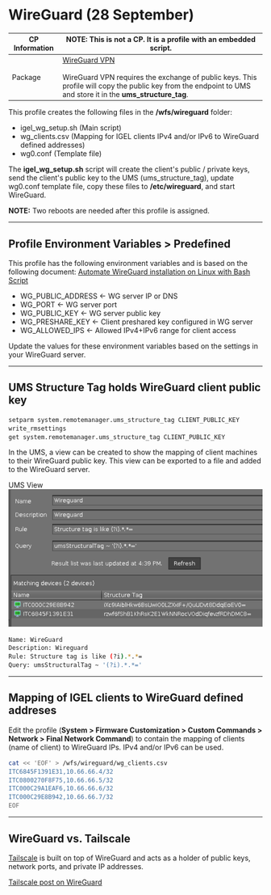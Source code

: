 # WireGuard (28 September)

|  CP Information | **NOTE:** This is not a CP. It is a profile with an embedded script.            |
|--------------------|------------|
| Package | [WireGuard VPN](https://www.wireguard.com/) <br /><br /> WireGuard VPN requires the exchange of public keys. This profile will copy the public key from the endpoint to UMS and store it in the **ums_structure_tag**. |

This profile creates the following files in the **/wfs/wireguard** folder:

- igel_wg_setup.sh (Main script)
- wg_clients.csv (Mapping for IGEL clients IPv4 and/or IPv6 to WireGuard defined addresses)
- wg0.conf (Template file)

The **igel_wg_setup.sh** script will create the client's public / private keys, send the client's public key to the UMS (ums_structure_tag), update wg0.conf template file, copy these files to **/etc/wireguard**, and start WireGuard.

**NOTE:** Two reboots are needed after this profile is assigned.

-----

## Profile Environment Variables > Predefined

This profile has the following environment variables and is based on the following document: [Automate WireGuard installation on Linux with Bash Script](https://techviewleo.com/automate-wireguard-installation-on-linux/)

- WG_PUBLIC_ADDRESS <- WG server IP or DNS
- WG_PORT <- WG server port
- WG_PUBLIC_KEY <- WG server public key 
- WG_PRESHARE_KEY <- Client preshared key configured in WG server
- WG_ALLOWED_IPS <- Allowed IPv4+IPv6 range for client access

Update the values for these environment variables based on the settings in your WireGuard server.

-----

## UMS Structure Tag holds WireGuard client public key

```bash
setparm system.remotemanager.ums_structure_tag CLIENT_PUBLIC_KEY
write_rmsettings
get system.remotemanager.ums_structure_tag CLIENT_PUBLIC_KEY
```

In the UMS, a view can be created to show the mapping of client machines to their WireGuard public key. This view can be exported to a file and added to the WireGuard server.

UMS View
![alt text](images/umsview.png "UMS View")

```bash
Name: WireGuard
Description: Wireguard
Rule: Structure tag is like (?i).*.*=
Query: umsStructuralTag ~ '(?i).*.*='
```

-----

## Mapping of IGEL clients to WireGuard defined addreses

Edit the profile (**System > Firmware Customization > Custom Commands > Network > Final Network Command**) to contain the mapping of clients (name of client) to WireGuard IPs. IPv4 and/or IPv6 can be used.

```bash
cat << 'EOF' > /wfs/wireguard/wg_clients.csv
ITC6845F1391E31,10.66.66.4/32
ITC0800270F8F75,10.66.66.5/32
ITC000C29A1EAF6,10.66.66.6/32
ITC000C29E8B942,10.66.66.7/32
EOF
```

-----

## WireGuard vs. Tailscale

[Tailscale](https://github.com/IGEL-Community/IGEL-Custom-Partitions/tree/master/CP_Source/Network/Tailscale_VPN) is built on top of WireGuard and acts as a holder of public keys, network ports, and private IP addresses.

[Tailscale post on WireGuard](https://tailscale.com/compare/wireguard/)
